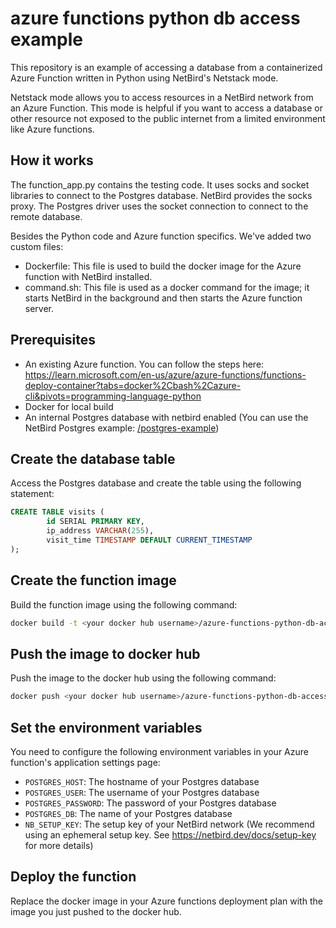 # azure functions python db access example
This repository is an example of accessing a database from a containerized Azure Function written in Python using NetBird's Netstack mode.

Netstack mode allows you to access resources in a NetBird network from an Azure Function. This mode is helpful if you want to access a database or other resource not exposed to the public internet from a limited environment like Azure functions.

## How it works
The function_app.py contains the testing code. It uses socks and socket libraries to connect to the Postgres database. NetBird provides the socks proxy. The Postgres driver uses the socket connection to connect to the remote database.

Besides the Python code and Azure function specifics. We've added two custom files:
- Dockerfile: This file is used to build the docker image for the Azure function with NetBird installed.
- command.sh: This file is used as a docker command for the image; it starts NetBird in the background and then starts the Azure function server.

## Prerequisites
- An existing Azure function. You can follow the steps here: https://learn.microsoft.com/en-us/azure/azure-functions/functions-deploy-container?tabs=docker%2Cbash%2Cazure-cli&pivots=programming-language-python
- Docker for local build
- An internal Postgres database with netbird enabled (You can use the NetBird Postgres example: [/postgres-example](/postgres-example))

## Create the database table
Access the Postgres database and create the table using the following statement:
```sql
CREATE TABLE visits (
        id SERIAL PRIMARY KEY,
        ip_address VARCHAR(255),
        visit_time TIMESTAMP DEFAULT CURRENT_TIMESTAMP
);
```
## Create the function image
Build the function image using the following command:
```bash
docker build -t <your docker hub username>/azure-functions-python-db-access .
```
## Push the image to docker hub
Push the image to the docker hub using the following command:
```bash
docker push <your docker hub username>/azure-functions-python-db-access
```

## Set the environment variables
You need to configure the following environment variables in your Azure function's application settings page:
- `POSTGRES_HOST`: The hostname of your Postgres database
- `POSTGRES_USER`: The username of your Postgres database
- `POSTGRES_PASSWORD`: The password of your Postgres database
- `POSTGRES_DB`: The name of your Postgres database
- `NB_SETUP_KEY`: The setup key of your NetBird network (We recommend using an ephemeral setup key. See https://netbird.dev/docs/setup-key for more details)

## Deploy the function
Replace the docker image in your Azure functions deployment plan with the image you just pushed to the docker hub.